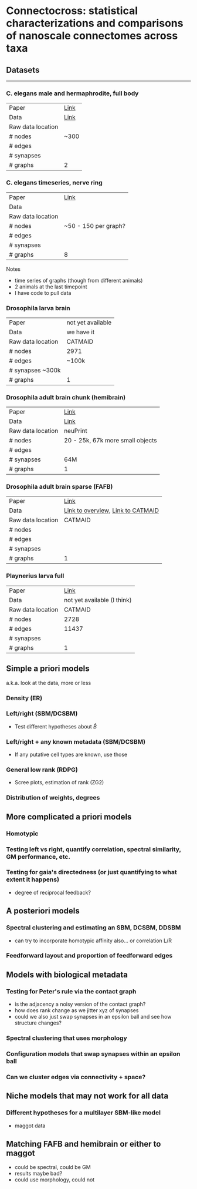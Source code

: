 # Connectocross: statistical characterizations and comparisons of nanoscale connectomes across taxa

## Datasets
---

### C. elegans male and hermaphrodite, full body
|  |  |
|-------|----------|
| Paper | [Link](https://www.nature.com/articles/s41586-019-1352-7) |
| Data | [Link](https://wormwiring.org/) |
| Raw data location |  |
| # nodes | ~300 |
| # edges |  | 
| # synapses | | 
| # graphs | 2 |

### C. elegans timeseries, nerve ring
|  |  |
|-------|----------|
| Paper | [Link](https://www.biorxiv.org/content/10.1101/2020.04.30.066209v2) |
| Data |  |
| Raw data location |  |
| # nodes | ~50 - 150 per graph?|
| # edges | | 
| # synapses | | 
| # graphs | 8 |

Notes
- time series of graphs (though from different animals)
- 2 animals at the last timepoint
- I have code to pull data

### Drosophila larva brain
|  |  |
|-------|----------|
| Paper | not yet available |
| Data | we have it |
| Raw data location | CATMAID |
| # nodes | 2971 |
| # edges | ~100k | 
| # synapses ~300k | 
| # graphs | 1 |

### Drosophila adult brain chunk (hemibrain)
|  |  |
|-------|----------|
| Paper | [Link](https://www.biorxiv.org/content/10.1101/2020.01.21.911859v1) |
| Data | [Link](https://www.janelia.org/project-team/flyem/hemibrain) |
| Raw data location | neuPrint |
| # nodes | 20 - 25k, 67k more small objects |
| # edges |  | 
| # synapses | 64M | 
| # graphs | 1 |

### Drosophila adult brain sparse (FAFB)
|  |  |
|-------|----------|
| Paper | [Link](https://www.cell.com/cell/fulltext/S0092-8674(18)30787-6) |
| Data | [Link to overview,](https://temca2data.org/) [Link to CATMAID](https://fafb.catmaid.virtualflybrain.org/)|
| Raw data location | CATMAID |
| # nodes |  |
| # edges |  | 
| # synapses | |
| # graphs | 1 |

### Playnerius larva full 
|  |  |
|-------|----------|
| Paper | [Link](https://www.biorxiv.org/content/10.1101/2020.08.21.260984v2) |
| Data | not yet available (I think) |
| Raw data location | CATMAID |
| # nodes | 2728 |
| # edges | 11437 | 
| # synapses | | 
| # graphs | 1 |


## Simple a priori models
a.k.a. look at the data, more or less

### Density (ER)

### Left/right (SBM/DCSBM)
- Test different hypotheses about $\hat{B}$

### Left/right + any known metadata (SBM/DCSBM)
- If any putative cell types are known, use those

### General low rank (RDPG)
- Scree plots, estimation of rank (ZG2)

### Distribution of weights, degrees

## More complicated a priori models

### Homotypic

### Testing left vs right, quantify correlation, spectral similarity, GM performance, etc.

### Testing for gaia's directedness (or just quantifying to what extent it happens)
- degree of reciprocal feedback?

## A posteriori models

### Spectral clustering and estimating an SBM, DCSBM, DDSBM
- can try to incorporate homotypic affinity also... or correlation L/R

### Feedforward layout and proportion of feedforward edges

## Models with biological metadata

### Testing for Peter's rule via the contact graph
- is the adjacency a noisy version of the contact graph?
- how does rank change as we jitter xyz of synapses
- could we also just swap synapses in an epsilon ball and see how structure changes?

### Spectral clustering that uses morphology

### Configuration models that swap synapses within an epsilon ball

### Can we cluster edges via connectivity + space? 

## Niche models that may not work for all data 

### Different hypotheses for a multilayer SBM-like model
- maggot data

## Matching FAFB and hemibrain or either to maggot
- could be spectral, could be GM
- results maybe bad?
- could use morphology, could not

